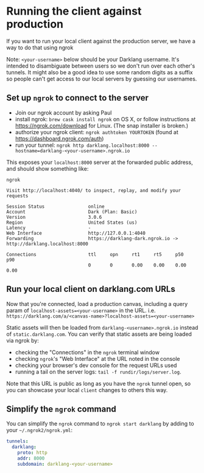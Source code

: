 # Running the client against production

If you want to run your local client against the production server, we have a way to do that using ngrok

Note: `<your-username>` below should be your Darklang username.
It's intended to disambiguate between users so we don't run over each other's
tunnels. It might also be a good idea to use some random digits as a suffix so
people can't get access to our local servers by guessing our usernames.

## Set up `ngrok` to connect to the server

- Join our ngrok account by asking Paul
- install ngrok: `brew cask install ngrok` on OS X, or follow instructions at
  https://ngrok.com/download for Linux. (The snap installer is broken.)
- authorize your ngrok client: `ngrok authtoken YOURTOKEN` (found at
  https://dashboard.ngrok.com/auth)
- run your tunnel:
  `ngrok http darklang.localhost:8000 --hostname=darklang-<your-username>.ngrok.io`

This exposes your `localhost:8000` server at the forwarded public address, and
should show something like:

```
ngrok

Visit http://localhost:4040/ to inspect, replay, and modify your requests

Session Status                online
Account                       Dark (Plan: Basic)
Version                       3.0.6
Region                        United States (us)
Latency                       -
Web Interface                 http://127.0.0.1:4040
Forwarding                    https://darklang-dark.ngrok.io -> http://darklang.localhost:8000

Connections                   ttl     opn     rt1     rt5     p50     p90
                              0       0       0.00    0.00    0.00    0.00
```

## Run your local client on darklang.com URLs

Now that you're connected, load a production canvas, including a query param of
`localhost-assets=<your-username>` in the URL.
i.e. `https://darklang.com/a/<canvas-name>?localhost-assets=<your-username>`

Static assets will then be loaded from `darklang-<username>.ngrok.io` instead
of `static.darklang.com`. You can verify that static assets are being loaded
via ngrok by:
- checking the "Connections" in the `ngrok` terminal window
- checking `ngrok`'s "Web Interface" at the URL noted in the console
- checking your browser's dev console for the request URLs used
- running a tail on the server logs: `tail -f rundir/logs/server.log`.

Note that this URL is public as long as you have the `ngrok` tunnel open, so
you can showcase your local `client` changes to others this way.

## Simplify the `ngrok` command

You can simplify the `ngrok` command to `ngrok start darklang` by adding to your
  `~/.ngrok2/ngrok.yml`:
```yaml
tunnels:
  darklang:
    proto: http
    addr: 8000
    subdomain: darklang-<your-username>
```